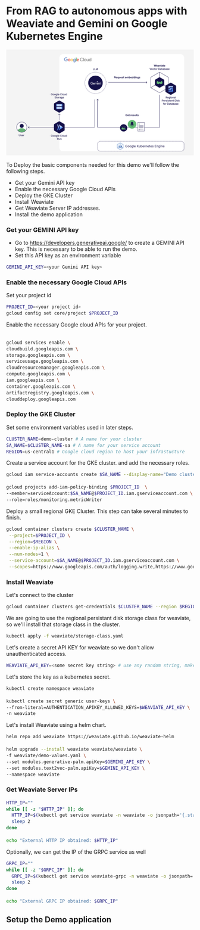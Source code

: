 
# From RAG to autonomous apps with Weaviate and Gemini on Google Kubernetes Engine
![Next Demo Achitecture](https://github.com/bkauf/next-store/blob/main/diagram.png)


To Deploy the basic components needed for this demo we'll follow the following steps.
- Get your Gemini API key
- Enable the necessary Google Cloud APIs
- Deploy the GKE Cluster
- Install Weaviate
- Get Weaviate Server IP addresses.
- Install the demo application

### Get your GEMINI API key
- Go to https://developers.generativeai.google/ to create a GEMINI API key. This is necessary to be able to run the demo.
- Set this API key as an environment variable

```sh
GEMINI_API_KEY=<your Gemini API key>
```

### Enable the necessary Google Cloud APIs
Set your project id

```sh
PROJECT_ID=<your project id>
gcloud config set core/project $PROJECT_ID
```
Enable the necessary Google cloud APIs for your project.

```sh

gcloud services enable \
cloudbuild.googleapis.com \
storage.googleapis.com \
serviceusage.googleapis.com \
cloudresourcemanager.googleapis.com \
compute.googleapis.com \
iam.googleapis.com \
container.googleapis.com \
artifactregistry.googleapis.com \
clouddeploy.googleapis.com

```

### Deploy the GKE Cluster
Set some environment variables used in later steps.

```sh
CLUSTER_NAME=demo-cluster # A name for your cluster
SA_NAME=$CLUSTER_NAME-sa # A name for your service account
REGION=us-central1 # Google cloud region to host your infrastucture
```
Create a service account for the GKE cluster. and add the necessary roles.

```sh
gcloud iam service-accounts create $SA_NAME --display-name="Demo cluster service account"

gcloud projects add-iam-policy-binding $PROJECT_ID  \
--member=serviceAccount:$SA_NAME@$PROJECT_ID.iam.gserviceaccount.com \
--role=roles/monitoring.metricWriter
```

Deploy a small regional GKE Cluster. This step can take several minutes to finish.

```sh 
gcloud container clusters create $CLUSTER_NAME \
 --project=$PROJECT_ID \
 --region=$REGION \
 --enable-ip-alias \
 --num-nodes=1 \
 --service-account=$SA_NAME@$PROJECT_ID.iam.gserviceaccount.com \
 --scopes=https://www.googleapis.com/auth/logging.write,https://www.googleapis.com/auth/monitoring,https://www.googleapis.com/auth/cloud-platform

 ```

### Install Weaviate 

Let's connect to the cluster
```sh
gcloud container clusters get-credentials $CLUSTER_NAME --region $REGION --project $PROJECT_ID
```

We are going to use the regional persistant disk storage class for weaviate, so we'll install that storage class in the cluster.

```sh
kubectl apply -f weaviate/storage-class.yaml
```

Let's create a secret API KEY for weaviate so we don't allow unauthenticated access.

```sh
WEAVIATE_API_KEY=<some secret key string> # use any random string, make sure you save it
```
Let's store the key as a kubernetes secret.

```sh
kubectl create namespace weaviate

kubectl create secret generic user-keys \
--from-literal=AUTHENTICATION_APIKEY_ALLOWED_KEYS=$WEAVIATE_API_KEY \
-n weaviate
```
Let's install Weaviate using a helm chart.

```sh
helm repo add weaviate https://weaviate.github.io/weaviate-helm

helm upgrade --install weaviate weaviate/weaviate \
-f weaviate/demo-values.yaml \
--set modules.generative-palm.apiKey=$GEMINI_API_KEY \
--set modules.text2vec-palm.apiKey=$GEMINI_API_KEY \
--namespace weaviate
```

### Get Weaviate Server IPs

```sh
HTTP_IP=""
while [[ -z "$HTTP_IP" ]]; do
  HTTP_IP=$(kubectl get service weaviate -n weaviate -o jsonpath='{.status.loadBalancer.ingress[0].ip}')
  sleep 2 
done

echo "External HTTP IP obtained: $HTTP_IP"
```
Optionally, we can get the IP of the GRPC service as well
```sh
GRPC_IP=""
while [[ -z "$GRPC_IP" ]]; do
  GRPC_IP=$(kubectl get service weaviate-grpc -n weaviate -o jsonpath='{.status.loadBalancer.ingress[0].ip}')
  sleep 2 
done

echo "External GRPC IP obtained: $GRPC_IP"
```

## Setup the Demo application
